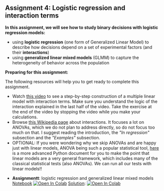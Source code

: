 ## Assignment 4: Logistic regression and interaction terms

**In this assignment, we will see how to study binary decisions with logistic regression models:**
- using **logistic regression** (one form of Generalized Linear Model) to describe how decisions depend on a set of experimental factors (and their **interactions**)
- using **generalized linear mixed models** (GLMM) to capture the heterogeneity of behavior across the population 

<div class="alert alert-block alert-warning">
<b>Preparing for this assignment:</b> 

The following resources will help you to get ready to complete this assignment. 
<ul>
        <li>Watch <a href="https://www.youtube.com/watch?v=HSHcIHMxhbE" target="_blank">this video</a> to see a step-by-step construction of a multiple linear model with interaction terms. Make sure you understand the logic of the interaction explained in the last half of the video. Take the exercise at the end of the video by stopping the video while you make your calculations.</li>
    <li>Browse <a href="https://en.wikipedia.org/wiki/Interaction_(statistics)" target="_blank">this Wikipedia page</a> about interactions. It focuses a lot on ANOVAs, which we do not plan to address directly, so do not focus too much on that. I suggest reading the introduction, the <i>"In regression"</i> subsection and the <i>"Examples"</i> subsection. </li>
    <li>OPTIONAL: If you were wondering why we skip ANOVAs and are happy just with linear models, ANOVA being such a popular statistical tool, <a href="https://eigenfoo.xyz/tests-as-linear/" target="_blank">here</a> is a more advanced Python document for you to make the point that linear models are a very general framework, which includes many of the classical statistical tests (also ANOVAs). We can run all our tests with linear models!!
</ul>
</div>

- **Assignmentt**: logistic regression and generalized linear mixed models [Notebook](Assignment4.ipynb) [![Open In Colab](https://colab.research.google.com/assets/colab-badge.svg)](https://colab.research.google.com/github/ahyafil/MBC-DataAnalysis/blob/main/A2_LogisticRegression/Assignment4.ipynb)  [Solution](Assignment4_solutions.ipynb): [![Open In Colab](https://colab.research.google.com/assets/colab-badge.svg)](https://colab.research.google.com/github/ahyafil/MBC-DataAnalysis/blob/main/A2_LogisticRegression/Assignment4_solutions.ipynb)
